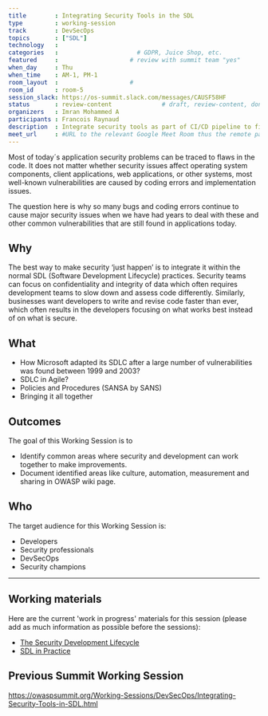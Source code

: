 ```yaml
---
title        : Integrating Security Tools in the SDL
type         : working-session
track        : DevSecOps
topics       : ["SDL"]
technology   :
categories   :                      # GDPR, Juice Shop, etc.
featured     :                    # review with summit team "yes"
when_day     : Thu
when_time    : AM-1, PM-1
room_layout  :                    #
room_id      : room-5
session_slack: https://os-summit.slack.com/messages/CAUSF58HF
status       : review-content              # draft, review-content, done
organizers   : Imran Mohammed A
participants : Francois Raynaud
description  : Integrate security tools as part of CI/CD pipeline to find/fix issues early in SDL
meet_url     : #URL to the relevant Google Meet Room thus the remote participants can join a session
---
```


Most of today´s application security problems can be traced to flaws in the code. It does not matter whether security issues affect operating system components, client applications, web applications, or other systems, most well-known vulnerabilities are caused by coding errors and implementation issues.

The question here is why so many bugs and coding errors continue to cause major security issues when we have had years to deal with these and other common vulnerabilities that are still found in applications today.

## Why

The best way to make security ‘just happen’ is to integrate it within the normal SDL (Software Development Lifecycle) practices. Security teams can focus on confidentiality and integrity of data which often requires development teams to slow down and assess code differently. Similarly, businesses want developers to write and revise code faster than ever, which often results in the developers focusing on what works best instead of on what is secure.

## What

- How Microsoft adapted its SDLC after a large number of vulnerabilities was found between 1999 and 2003?
- SDLC in Agile?
- Policies and Procedures (SANSA by SANS)
- Bringing it all together

## Outcomes

The goal of this Working Session is to

 - Identify common areas where security and development can work together to make improvements.
 - Document identified areas like culture, automation, measurement and sharing in OWASP wiki page.

## Who

The target audience for this Working Session is:

 - Developers
 - Security professionals
 - DevSecOps
 - Security champions

---

## Working materials

Here are the current 'work in progress' materials for this session (please add as much information as possible before the sessions):

- [The Security Development Lifecycle](https://www.owasp.org/images/7/78/OWASP_AppSec_Research_2010_Keynote_2_by_Lipner.pdf)
- [SDL in Practice](https://www.owasp.org/images/4/45/SDL_in_practice.pdf)


## Previous Summit Working Session

https://owaspsummit.org/Working-Sessions/DevSecOps/Integrating-Security-Tools-in-SDL.html
